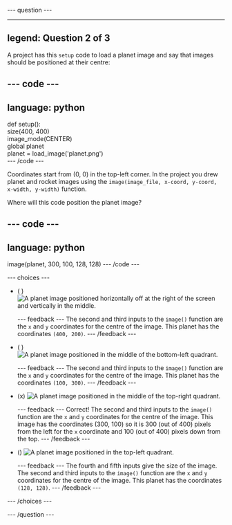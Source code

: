 
--- question ---

---
legend: Question 2 of 3
---

A project has this `setup` code to load a planet image and say that images should be positioned at their centre:

--- code ---
---
language: python
---
def setup():   
  size(400, 400)   
  image_mode(CENTER)   
  global planet   
  planet = load_image('planet.png')   
--- /code ---

Coordinates start from (0, 0) in the top-left corner. In the project you drew planet and rocket images using the `image(image_file, x-coord, y-coord, x-width, y-width)` function.

Where will this code position the planet image?

--- code ---
---
language: python
---
image(planet, 300, 100, 128, 128)
--- /code ---

--- choices ---

- ( ) 
![A planet image positioned horizontally off at the right of the screen and vertically in the middle.](images/planet400200.png)

  --- feedback ---
The second and third inputs to the `image()` function are the `x` and `y` coordinates for the centre of the image. This planet has the coordinates `(400, 200)`.
  --- /feedback ---

- ( ) 
![A planet image positioned in the middle of the bottom-left quadrant.](images/planet100300.png)

  --- feedback ---
The second and third inputs to the `image()` function are the `x` and `y` coordinates for the centre of the image. This planet has the coordinates `(100, 300)`.
  --- /feedback ---

- (x) 
![A planet image positioned in the middle of the top-right quadrant.](images/planet300100.png)

  --- feedback ---
Correct! The second and third inputs to the `image()` function are the `x` and `y` coordinates for the centre of the image. This image has the coordinates (300, 100) so it is 300 (out of 400) pixels from the left for the `x` coordinate and 100 (out of 400) pixels down from the top. 
  --- /feedback ---

- ()
![A planet image positioned in the top-left quadrant.](images/planet128128.png)

  --- feedback ---
The fourth and fifth inputs give the size of the image. The second and third inputs to the `image()` function are the `x` and `y` coordinates for the centre of the image. This planet has the coordinates `(128, 128)`. 
  --- /feedback ---

--- /choices ---

--- /question ---
